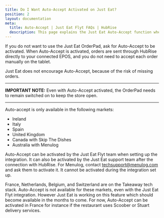 ```yaml
---
title: Do I Want Auto-Accept Activated on Just Eat?
position: 2
layout: documentation
meta:
  title: Auto-Accept | Just Eat Flyt FAQs | HubRise
  description: This page explains the Just Eat Auto-Accept function when connecting the HubRise Just Eat Flyt Bridge.
---
```


If you do not want to use the Just Eat OrderPad, ask for Auto-Accept to be activated. When Auto-Accept is activated, orders are sent through HubRise directly to your connected EPOS, and you do not need to accept each order manually on the tablet.

Just Eat does not encourage Auto-Accept, because of the risk of missing orders.

---

**IMPORTANT NOTE:** Even with Auto-Accept activated, the OrderPad needs to remain switched on to keep the store open.

---

Auto-accept is only available in the following markets:

- Ireland
- Italy
- Spain
- United Kingdom
- Canada with Skip The Dishes
- Australia with Menulog

Auto-Accept can be activated by the Just Eat Flyt team when setting up the integration. It can also be activated by the Just Eat support team after the connection with HubRise.
For Menulog, contact [techsupport@menulog.com](mailto:techsupport@menulog.com) and ask them to activate it. It cannot be activated during the integration set up.

France, Netherlands, Belgium, and Switzerland are on the Takeaway tech stack. Auto-Accept is not available for these markets, even with the Just Eat Flyt integration. However Just Eat is working on this feature which should become available in the months to come. For now, Auto-Accept can be activated in France for instance if the restaurant uses Scoober or Stuart delivery services.
